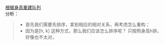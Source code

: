 [根据身高重建队列](https://leetcode-cn.com/problems/queue-reconstruction-by-height/)  
分析：  
> * 首先我们需要先排序，拿到相应的相对关系，再考虑怎么重构；   
> * 因为是[h, k] 这种方式，那么我们应该怎么排序呢？ 只按照身高h排， 好像也不太对，  
